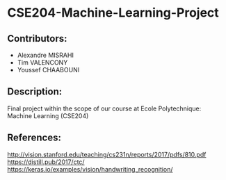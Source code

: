 # CSE204-Machine-Learning-Project

## Contributors:
- Alexandre MISRAHI
- Tim VALENCONY
- Youssef CHAABOUNI

## Description:
Final project within the scope of our course at Ecole Polytechnique: Machine Learning (CSE204)

## References:
http://vision.stanford.edu/teaching/cs231n/reports/2017/pdfs/810.pdf <br>
https://distill.pub/2017/ctc/
https://keras.io/examples/vision/handwriting_recognition/

